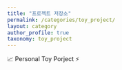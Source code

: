 ```yaml
---
title: "프로젝트 저장소"
permalink: /categories/toy_project/
layout: category
author_profile: true
taxonomy: toy_project
---
```


📈 Personal Toy Porject ⚡